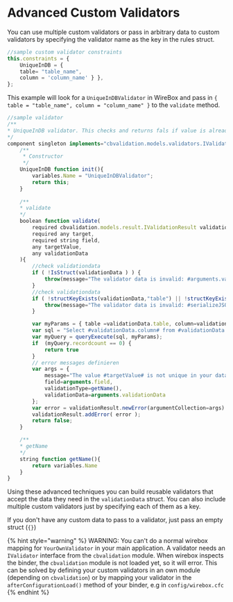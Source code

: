 # Advanced Custom Validators

You can use multiple custom validators or pass in arbitrary data to custom validators by specifying the validator name as the key in the rules struct.

```javascript
//sample custom validator constraints
this.constraints = {
    UniqueInDB = { 
    table= "table_name", 
    column = 'column_name' } },
};
```

This example will look for a `UniqueInDBValidator` in WireBox and pass in `{ table = "table_name", column = "column_name" }` to the `validate` method.

```javascript
//sample validator
/**
* UniqueInDB validator. This checks and returns fals if value is already present in DB
*/
component singleton implements="cbvalidation.models.validators.IValidator" accessors="true"  {
	/**
	 * Constructor
	 */
	UniqueInDB function init(){
		variables.Name = "UniqueInDBValidator";
		return this;
	}
	
	/**
	* validate
	*/
	boolean function validate(
		required cbvalidation.models.result.IValidationResult validationResult,
		required any target,
		required string field,
		any targetValue,
		any validationData
	){
		//check validationdata
		if ( !IsStruct(validationData ) ) {
			throw(message="The validator data is invalid: #arguments.validationData#, it must be a struct with keys 'table' = 'tableName' and 'column' = 'columnName'");
		}
		//check validationdata
		if ( !structKeyExists(validationData,"table") || !structKeyExists(validationData,"column") ) {
			throw(message="The validator data is invalid: #serializeJSON(validationData)# it must be a struct with keys 'table' = 'tableName' and 'column' = 'columnName'");
		}

		var myParams = { table =validationData.table, column=validationData.column, columnvalue=targetValue };
		var sql = "Select #validationData.column# from #validationData.table# where #validationData.column# = :columnvalue";
		var myQuery = queryExecute(sql, myParams);
		if  (myQuery.recordcount == 0) { 
			return true 
		} 
		// error messages definieren
		var args = {
			message="The value #targetValue# is not unique in your database",
			field=arguments.field,
			validationType=getName(),
			validationData=arguments.validationData
		};
		var error = validationResult.newError(argumentCollection=args).setErrorMetadata({table=validationData.table, column=validationData.column});
		validationResult.addError( error );
		return false;
	}

	/**
	* getName
	*/
	string function getName(){
		return variables.Name
	}
}
```

Using these advanced techniques you can build reusable validators that accept the data they need in the `validationData` struct. You can also include multiple custom validators just by specifying each of them as a key.

If you don't have any custom data to pass to a validator, just pass an empty struct \(`{}`\)

{% hint style="warning" %}
WARNING: You can't do a normal wirebox mapping for `YourOwnValidator` in your main application. A validator needs an `IValidator` interface from the `cbvalidation` module. When wirebox inspects the binder, the `cbvalidation` module is not loaded yet, so it will error. This can be solved by defining your custom validators in an own module \(depending on `cbvalidation`\) or by mapping your validator in the `afterConfigurationLoad()` method of your binder, e.g in `config/wirebox.cfc`
{% endhint %}

